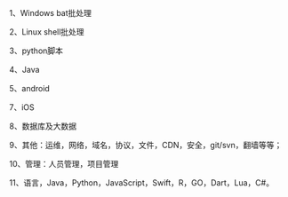 
1、Windows bat批处理

2、Linux shell批处理

3、python脚本

4、Java

5、android

7、iOS

8、数据库及大数据

9、其他：运维，网络，域名，协议，文件，CDN，安全，git/svn，翻墙等等；

10、管理：人员管理，项目管理

11、语言，Java，Python，JavaScript，Swift，R，GO，Dart，Lua，C#。
